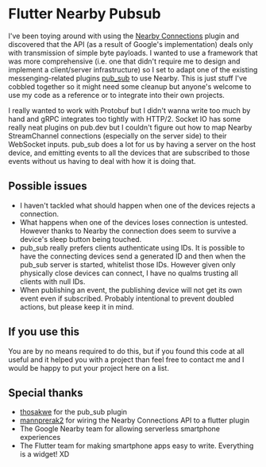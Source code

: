 # Flutter Nearby Pubsub

I've been toying around with using the [Nearby Connections](https://pub.dev/packages/nearby_connections) plugin and discovered that the API (as a result of Google's implementation) deals only with transmission of simple byte payloads. I wanted to use a framework that was more comprehensive (i.e. one that didn't require me to design and implement a client/server infrastructure) so I set to adapt one of the existing messenging-related plugins [pub_sub](https://pub.dev/packages/pub_sub) to use Nearby. This is just stuff I've cobbled together so it might need some cleanup but anyone's welcome to use my code as a reference or to integrate into their own projects.

I really wanted to work with Protobuf but I didn't wanna write too much by hand and gRPC integrates too tightly with HTTP/2. Socket IO has some really neat plugins on pub.dev but I couldn't figure out how to map Nearby StreamChannel connections (especially on the server side) to their WebSocket inputs. pub_sub does a lot for us by having a server on the host device, and emitting events to all the devices that are subscribed to those events without us having to deal with how it is doing that.

## Possible issues

 * I haven't tackled what should happen when one of the devices rejects a connection.
 * What happens when one of the devices loses connection is untested. However thanks to Nearby the connection does seem to survive a device's sleep button being touched.
 * pub_sub really prefers clients authenticate using IDs. It is possible to have the connecting devices send a generated ID and then when the pub_sub server is started, whitelist those IDs. However given only physically close devices can connect, I have no qualms trusting all clients with null IDs.
 * When publishing an event, the publishing device will not get its own event even if subscribed. Probably intentional to prevent doubled actions, but please keep it in mind.
 
## If you use this

You are by no means required to do this, but if you found this code at all useful and it helped you with a project than feel free to contact me and I would be happy to put your project here on a list.

## Special thanks

 * [thosakwe](https://github.com/thosakwe) for the pub_sub plugin
 * [mannprerak2](https://github.com/mannprerak2) for wiring the Nearby Connections API to a flutter plugin
 * The Google Nearby team for allowing serverless smartphone experiences
 * The Flutter team for making smartphone apps easy to write. Everything is a widget! XD

